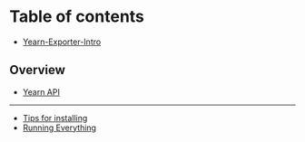 # Table of contents

* [Yearn-Exporter-Intro](README.md)

## Overview

* [Yearn API](overview/yearn-api.md)

---

* [Tips for installing](tips-for-installing.md)
* [Running Everything](running-everything.md)

